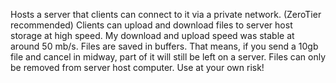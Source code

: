 Hosts a server that clients can connect to it via a private network. (ZeroTier recommended)
Clients can upload and download files to server host storage at high speed.
My download and upload speed was stable at around 50 mb/s.
Files are saved in buffers. That means, if you send a 10gb file and cancel in midway, part of it will still be left on a server.
Files can only be removed from server host computer.
Use at your own risk!
